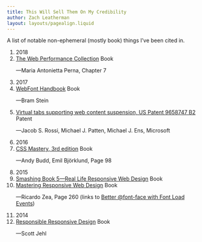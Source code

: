 ```yaml
---
title: This Will Sell Them On My Credibility
author: Zach Leatherman
layout: layouts/pagealign.liquid
---
```

<p>A list of notable non-ephemeral (mostly book) things I’ve been cited in.</p>
<ol class="posts">
	<li class="subhed">2018</li>
	<li><a href="https://www.amazon.com/Web-Performance-Collection-Bruno-Skvorc-ebook/dp/B07H52FX5D/" class="posts-link">The Web Performance Collection</a> <span class="tags"><span class="tag">Book</span></span><p class="description">—Maria Antonietta Perna, Chapter 7</p></li>
	<li class="subhed">2017</li>
	<li><a href="https://abookapart.com/products/webfont-handbook" class="posts-link">WebFont Handbook</a> <span class="tags"><span class="tag">Book</span></span><p class="description">—Bram Stein</p></li>
	<li><a href="https://www.google.com/patents/US9658747" class="posts-link">Virtual tabs supporting web content suspension, US Patent 9658747 B2</a> <span class="tags"><span class="tag">Patent</span></span><p class="description">—Jacob S. Rossi, Michael J. Patten, Michael J. Ens, Microsoft</p></li>
	<li class="subhed">2016</li>
	<li><a href="http://www.apress.com/us/book/9781430258636" class="posts-link">CSS Mastery, 3rd edition</a> <span class="tags"><span class="tag">Book</span></span><p class="description">—Andy Budd, Emil Björklund, Page 98</p></li>
	<li class="subhed">2015</li>
	<li><a href="https://shop.smashingmagazine.com/products/smashing-book-5-real-life-responsive-web-design" class="posts-link">Smashing Book 5—Real Life Responsive Web Design</a> <span class="tags"><span class="tag">Book</span></span></li>
	<li><a href="http://masteringrwd.com/" class="posts-link">Mastering Responsive Web Design</a> <span class="tags"><span class="tag">Book</span></span><p class="description">—Ricardo Zea, Page 260 (links to <a href="https://dev.opera.com/articles/better-font-face/">Better @font-face with Font Load Events</a>)</p></li>
	<!-- <li><a href="https://www.google.com/patents/US20150095758">US Patent US20150095758 A1: Web content suspension compatibility and suspended web content lifetime</a> <span class="tags"><span class="tag">Patent</span></span><p class="description">—Jacob S. Rossi, Michael J. Patten, Michael J. Ens of Microsoft</p></li> -->
	<li class="subhed">2014</li>
	<li><a href="https://abookapart.com/products/responsible-responsive-design" class="posts-link">Responsible Responsive Design</a> <span class="tags"><span class="tag">Book</span></span><p class="description">—Scott Jehl</p></li>
</ol>